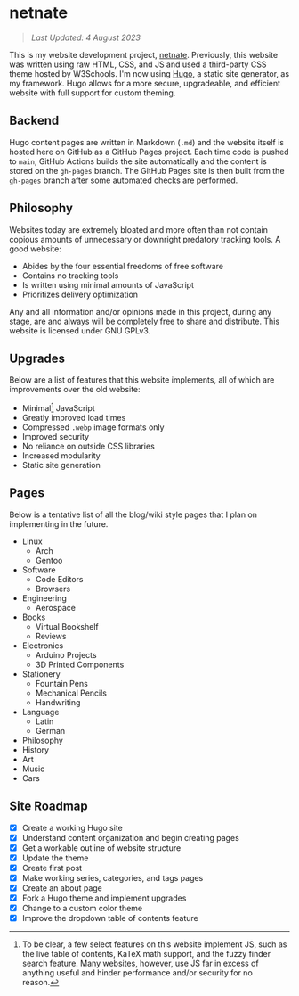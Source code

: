# netnate

> *Last Updated: 4 August 2023*

This is my website development project, [netnate](https://www.netnate.com). Previously, this website was written using raw HTML, CSS, and JS and used a third-party CSS theme hosted by W3Schools. I'm now using [Hugo](https://gohugo.io/), a static site generator, as my framework. Hugo allows for a more secure, upgradeable, and efficient website with full support for custom theming.

## Backend

Hugo content pages are written in Markdown (`.md`) and the website itself is hosted here on GitHub as a GitHub Pages project. Each time code is pushed to `main`, GitHub Actions builds the site automatically and the content is stored on the `gh-pages` branch. The GitHub Pages site is then built from the `gh-pages` branch after some automated checks are performed.

## Philosophy

Websites today are extremely bloated and more often than not contain copious amounts of unnecessary or downright predatory tracking tools. A good website:

- Abides by the four essential freedoms of free software
- Contains no tracking tools
- Is written using minimal amounts of JavaScript
- Prioritizes delivery optimization

Any and all information and/or opinions made in this project, during any stage, are and always will be completely free to share and distribute. This website is licensed under GNU GPLv3.

## Upgrades

Below are a list of features that this website implements, all of which are improvements over the old website:

- Minimal[^1] JavaScript
- Greatly improved load times
- Compressed `.webp` image formats only
- Improved security
- No reliance on outside CSS libraries
- Increased modularity
- Static site generation

[^1]: To be clear, a few select features on this website implement JS, such as the live table of contents, KaTeX math support, and the fuzzy finder search feature. Many websites, however, use JS far in excess of anything useful and hinder performance and/or security for no reason.

## Pages

Below is a tentative list of all the blog/wiki style pages that I plan on implementing in the future.

- Linux
  - Arch
  - Gentoo
- Software
  - Code Editors
  - Browsers
- Engineering
  - Aerospace
- Books
  - Virtual Bookshelf
  - Reviews
- Electronics
  - Arduino Projects
  - 3D Printed Components
- Stationery
  - Fountain Pens
  - Mechanical Pencils
  - Handwriting
- Language
  - Latin
  - German
- Philosophy
- History
- Art
- Music
- Cars

## Site Roadmap

- [x] Create a working Hugo site
- [x] Understand content organization and begin creating pages
- [x] Get a workable outline of website structure
- [x] Update the theme
- [x] Create first post
- [x] Make working series, categories, and tags pages
- [x] Create an about page
- [x] Fork a Hugo theme and implement upgrades
- [x] Change to a custom color theme
- [x] Improve the dropdown table of contents feature
